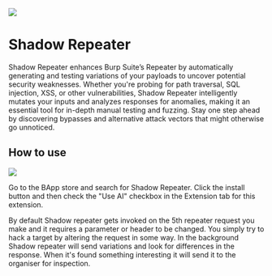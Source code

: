 ![](https://github.com/hackvertor/shadow-repeater/blob/main/src/main/resources/images/logo.png)

# Shadow Repeater

Shadow Repeater enhances Burp Suite’s Repeater by automatically generating and testing variations of your payloads to uncover potential security weaknesses. Whether you're probing for path traversal, SQL injection, XSS, or other vulnerabilities, Shadow Repeater intelligently mutates your inputs and analyzes responses for anomalies, making it an essential tool for in-depth manual testing and fuzzing. Stay one step ahead by discovering bypasses and alternative attack vectors that might otherwise go unnoticed.

## How to use

![](https://github.com/hackvertor/shadow-repeater/blob/main/screenshots/shadow-repeater-install-screenshot.png)

Go to the BApp store and search for Shadow Repeater. Click the install button and then check the "Use AI" checkbox in the Extension tab for this extension.

By default Shadow repeater gets invoked on the 5th repeater request you make and it requires a parameter or header to be changed. You simply try to hack a target by altering the request in some way. In the background Shadow repeater will send variations and look for differences in the response. When it's found something interesting it will send it to the organiser for inspection.